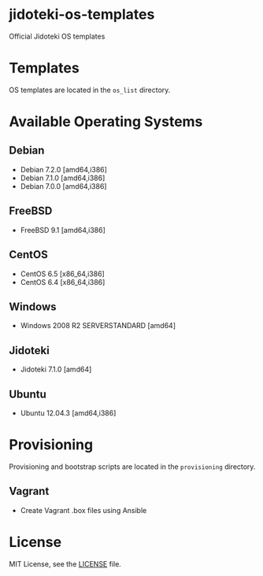 jidoteki-os-templates
=====================

Official Jidoteki OS templates

# Templates

OS templates are located in the `os_list` directory.

# Available Operating Systems

## Debian

* Debian 7.2.0 [amd64,i386]
* Debian 7.1.0 [amd64,i386]
* Debian 7.0.0 [amd64,i386]

## FreeBSD

* FreeBSD 9.1 [amd64,i386]

## CentOS

* CentOS 6.5 [x86_64,i386]
* CentOS 6.4 [x86_64,i386]

## Windows

* Windows 2008 R2 SERVERSTANDARD [amd64]

## Jidoteki

* Jidoteki 7.1.0 [amd64]

## Ubuntu

* Ubuntu 12.04.3 [amd64,i386]

# Provisioning

Provisioning and bootstrap scripts are located in the `provisioning` directory.

## Vagrant

* Create Vagrant .box files using Ansible

# License

MIT License, see the [LICENSE](https://github.com/unscramble/jidoteki-os-templates/blob/master/LICENSE) file.

